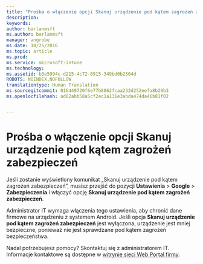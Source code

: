 ```yaml
---
title: "Prośba o włączenie opcji Skanuj urządzenie pod kątem zagrożeń zabezpieczeń | Microsoft Intune"
description: 
keywords: 
author: barlanmsft
ms.author: barlanmsft
manager: angrobe
ms.date: 10/25/2016
ms.topic: article
ms.prod: 
ms.service: microsoft-intune
ms.technology: 
ms.assetid: b3e5994c-d215-4c72-8915-349bd0b2504d
ROBOTS: NOINDEX,NOFOLLOW
translationtype: Human Translation
ms.sourcegitcommit: 016449720f6e77b8862fcaa232d252eefa8b20b3
ms.openlocfilehash: ad02abb58a5cf2ec1a131e3abda474da46b81f02


---
```


# <a name="you-are-asked-to-turn-on-scan-device-for-security-threats"></a>Prośba o włączenie opcji Skanuj urządzenie pod kątem zagrożeń zabezpieczeń

 Jeśli zostanie wyświetlony komunikat „Skanuj urządzenie pod kątem zagrożeń zabezpieczeń”, musisz przejść do pozycji **Ustawienia** > **Google** > **Zabezpieczenia** i włączyć opcję **Skanuj urządzenie pod kątem zagrożeń zabezpieczeń**.

Administrator IT wymaga włączenia tego ustawienia, aby chronić dane firmowe na urządzeniu z systemem Android. Jeśli opcja **Skanuj urządzenie pod kątem zagrożeń zabezpieczeń** jest wyłączona, urządzenie jest mniej bezpieczne, ponieważ nie jest sprawdzane pod kątem zagrożeń bezpieczeństwa.

Nadal potrzebujesz pomocy? Skontaktuj się z administratorem IT. Informacje kontaktowe są dostępne w [witrynie sieci Web Portal firmy](http://portal.manage.microsoft.com).



<!--HONumber=Oct16_HO2-->



